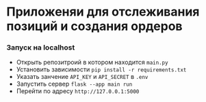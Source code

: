Приложеняи для отслеживания позиций и создания ордеров
=====================
### Запуск на localhost
* Открыть репозитроий в котором находится `main.py`
* Установить зависимости `pip install -r requirements.txt`
* Указать занчение `API_KEY` и `API_SECRET` в `.env`
* Запустить сервер `flask --app main run`
* Перейти по адресу `http://127.0.0.1:5000`